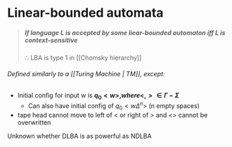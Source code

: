 # Linear-bounded automata

> ##### If language L is accepted by some liear-bounded automaton iff L is context-sensitive
> $\therefore$ LBA is type 1 in [[Chomsky hierarchy]]

###### Defined similarly to a [[Turing Machine | TM]], except:
- Initial config for input w is **$q_0<w>, where <,> \in \Gamma − \Sigma$**
	- Can also have initial config of $q_0<w\Delta^n>$ (n empty spaces)
-  tape head cannot move to left of < or right of > and <> cannot be overwritten

Unknown whether DLBA is as powerful as NDLBA